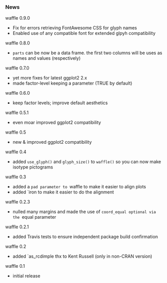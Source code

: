 ### News

waffle 0.9.0
- Fix for errors retrieving FontAwesome CSS for glyph names
- Enabled use of any compatible font for extended glpyh compatibility

waffle 0.8.0
- `parts` can be now be a data frame. the first two columns will be uses as
   names and values (respectively)

waffle 0.7.0
- yet more fixes for latest ggplot2 2.x
- made factor-level keeping a parameter (TRUE by default)

waffle 0.6.0
- keep factor levels; improve default aesthetics

waffle 0.5.1
- even moar improved ggplot2 compatibility

waffle 0.5
- new & improved ggplot2 compatibility

waffle 0.4
- added `use_glyph()` and `glyph_size()` to `waffle()` so you can now make isotype pictograms

waffle 0.3
- added a `pad parameter to `waffle to make it easier to align plots
- added `iron to make it easier to do the alignment

waffle 0.2.3
- nulled many margins and made the use of `coord_equal optional via the `equal parameter

waffle 0.2.1
- added Travis tests to ensure independent package build confirmation

waffle 0.2
- added `as_rcdimple thx to Kent Russell (only in non-CRAN version)

waffle 0.1
- initial release

